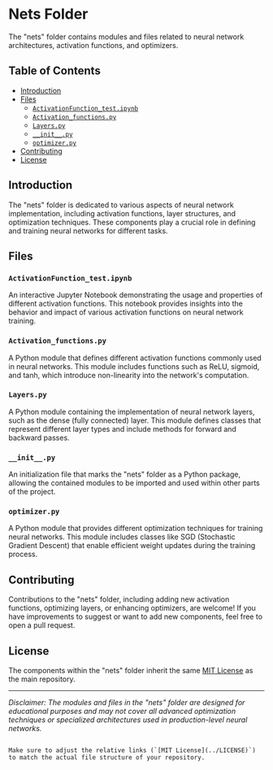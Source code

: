# Nets Folder

The "nets" folder contains modules and files related to neural network architectures, activation functions, and optimizers.

## Table of Contents

- [Introduction](#introduction)
- [Files](#files)
  - [`ActivationFunction_test.ipynb`](#activationfunction_testipynb)
  - [`Activation_functions.py`](#activation_functionspy)
  - [`Layers.py`](#layerspy)
  - [`__init__.py`](#__init__py)
  - [`optimizer.py`](#optimizerpy)
- [Contributing](#contributing)
- [License](#license)

## Introduction

The "nets" folder is dedicated to various aspects of neural network implementation, including activation functions, layer structures, and optimization techniques. These components play a crucial role in defining and training neural networks for different tasks.

## Files

### `ActivationFunction_test.ipynb`

An interactive Jupyter Notebook demonstrating the usage and properties of different activation functions. This notebook provides insights into the behavior and impact of various activation functions on neural network training.

### `Activation_functions.py`

A Python module that defines different activation functions commonly used in neural networks. This module includes functions such as ReLU, sigmoid, and tanh, which introduce non-linearity into the network's computation.

### `Layers.py`

A Python module containing the implementation of neural network layers, such as the dense (fully connected) layer. This module defines classes that represent different layer types and include methods for forward and backward passes.

### `__init__.py`

An initialization file that marks the "nets" folder as a Python package, allowing the contained modules to be imported and used within other parts of the project.

### `optimizer.py`

A Python module that provides different optimization techniques for training neural networks. This module includes classes like SGD (Stochastic Gradient Descent) that enable efficient weight updates during the training process.

## Contributing

Contributions to the "nets" folder, including adding new activation functions, optimizing layers, or enhancing optimizers, are welcome! If you have improvements to suggest or want to add new components, feel free to open a pull request.

## License

The components within the "nets" folder inherit the same [MIT License](../LICENSE) as the main repository.

---

*Disclaimer: The modules and files in the "nets" folder are designed for educational purposes and may not cover all advanced optimization techniques or specialized architectures used in production-level neural networks.*
```

Make sure to adjust the relative links (`[MIT License](../LICENSE)`) to match the actual file structure of your repository.
